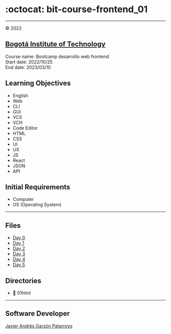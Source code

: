 # :octocat: bit-course-frontend_01
---
:copyright: 2022
## [Bogotá Institute of Technology](https://bit.institute/)
Course name: Bootcamp desarrollo web frontend  
Start date: 2022/10/25  
End date: 2023/03/10
## Learning Objectives
- English
- Web
- CLI
- GUI
- VCS
- VCH
- Code Editor
- HTML
- CSS
- UI
- UX
- JS
- React
- JSON
- API
## Initial Requirements
- Computer
- OS (Operating System)
---
## Files
- [Day 0](day0.md)
- [Day 1](day1.md)
- [Day 2](day2.md)
- [Day 3](day3.md)
- [Day 4](day4.md)
- [Day 5](day5.md)
## Directories
- :open_file_folder: 01html
---
## Software Developer
[Javier Andrés Garzón Patarroyo](https://javierandresgp.com)
